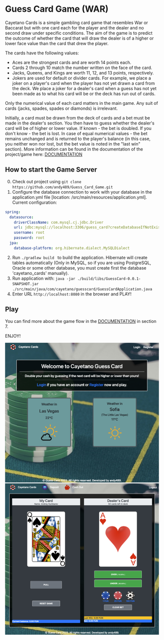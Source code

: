 # Guess Card Game (WAR)

Cayetano Cards is a simple gambling card game that resembles War or Baccarat but with one card each for the player and the dealer and no second draw under specific conditions. The aim of the game is to predict the outcome of whether the card that will draw the dealer is of a higher or lower face value than the card that drew the player.

The cards have the following values:
- Aces are the strongest cards and are worth 14 points each. 
- Cards 2 through 10 match the number written on the face of the card.
- Jacks, Queens, and Kings are worth 11, 12, and 13 points, respectively.
- Jokers are used for default or divider cards. For example, we place a joker on a player's card when the player has not yet drawn a card from the deck. We place a joker for a dealer's card when a guess has not yet been made as to what his card will be or the deck has run out of cards.
  
Only the numerical value of each card matters in the main game. Any suit of cards (jacks, spades, spades or diamonds) is irrelevant.

Initially, a card must be drawn from the deck of cards and a bet must be made in the dealer's section. You then have to guess whether the dealer's card will be of higher or lower value. If known - the bet is doubled. If you don't know - the bet is lost. In case of equal numerical values - the bet remains unchanged and is returned to the player's balance (in this case, you neither won nor lost, but the bet value is noted in the "last win" section). More information can be found in the documentation of the project/game here: [DOCUMENTATION](https://github.com/andy489/Guess_Card_Game/blob/main/assets/Guess%20Card%20Documentation.pdf) 
  
## How to start the Game Server

0. Check out project using `git clone https://github.com/andy489/Guess_Card_Game.git`
1. Configure the database connection to work with your database in the application.yml file [location: /src/main/resources/application.yml].
Current configuration:
```yaml
spring:
  datasource:
    driverClassName: com.mysql.cj.jdbc.Driver
    url: jdbc:mysql://localhost:3306/guess_card?createDatabaseIfNotExist=true
    username: root
    password: root
  jpa:
    database-platform: org.hibernate.dialect.MySQLDialect
```
2. Run `./gradlew build ` to build the application. Hibernate will create tables automatically (Only in MySQL, so if you are using PostgreSQL, Oracle or some other database, you must create first the database 'cayetano_cards' manually).
3. Run application with: `java -jar ./build/libs/GuessCard-0.0.1-SNAPSHOT.jar ./src/main/java/com/cayetano/guesscard/GuessCardApplication.java`
4. Enter URL `http://localhost:8080` in the browser and PLAY!

## Play

You can find more about the game flow in the [DOCUMENTATION](https://github.com/andy489/Guess_Card_Game/blob/main/assets/Guess%20Card%20Documentation.pdf) in section 7.

ENJOY!

<div align="center">
  <kbd>
    <img src="./assets/asset-01.png" width="880">
  </kbd>
  <kbd>
    <img src="./assets/asset-02.png" width="880">
  </kbd>
</div>
  
